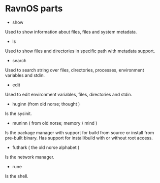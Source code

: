 # RavnOS parts

- show

Used to show information about files, files and system metadata.

- ls 

Used to show files and directories in specific path with metadata support.

- search

Used to search string over files, directories, processes, environment variables and stdin.

- edit

Used to edit environment variables, files, directories and stdin.

- huginn (from old norse; thought )

Is the sysinit. 

- muninn ( from old norse; memory / mind )

Is the package manager with support for build from source or install from pre-built binary. Has support for install/build with or without root access.

- futhark ( the old norse alphabet )

Is the network manager.

- rune

Is the shell.
